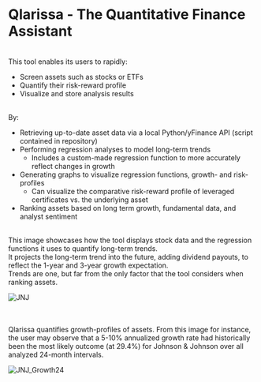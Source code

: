 # Qlarissa - The Quantitative Finance Assistant
</br>
This tool enables its users to rapidly:
</br>

- Screen assets such as stocks or ETFs
- Quantify their risk-reward profile
- Visualize and store analysis results
</br>
By:
</br>

- Retrieving up-to-date asset data via a local Python/yFinance API (script contained in repository)
- Performing regression analyses to model long-term trends
  - Includes a custom-made regression function to more accurately reflect changes in growth
- Generating graphs to visualize regression functions, growth- and risk-profiles
  - Can visualize the comparative risk-reward profile of leveraged certificates vs. the underlying asset
- Ranking assets based on long term growth, fundamental data, and analyst sentiment

</br>
This image showcases how the tool displays stock data and the regression functions it uses to quantify long-term trends.
</br>
It projects the long-term trend into the future, adding dividend payouts, to reflect the 1-year and 3-year growth expectation.
</br>
Trends are one, but far from the only factor that the tool considers when ranking assets.
</br>

![JNJ](https://github.com/user-attachments/assets/61b0e81d-099a-4294-bbed-a92000594870)

</br>
</br>
Qlarissa quantifies growth-profiles of assets. From this image for instance, the user may observe that a 5-10% annualized growth rate had historically been the most likely outcome (at 29.4%) for Johnson & Johnson over all analyzed 24-month intervals.
</br>

![JNJ_Growth24](https://github.com/user-attachments/assets/0d52cad8-2bdb-46f2-a5fc-c6e39e83d93c)
